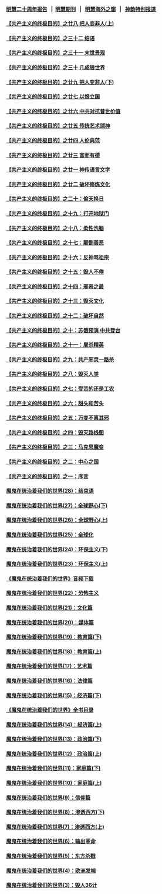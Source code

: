 #### [明慧二十周年报告](https://github.com/gfw-breaker/mh-reports/blob/master/README.md?t=07200340) &nbsp;&nbsp;|&nbsp;&nbsp;[明慧期刊](https://github.com/gfw-breaker/mh-qikan) &nbsp;&nbsp;|&nbsp;&nbsp; [明慧海外之窗](https://github.com/gfw-breaker/mh-news/blob/master/README.md?t=07200340) &nbsp;&nbsp;|&nbsp;&nbsp; [神韵特别报道](https://github.com/gfw-breaker/mh-news/blob/master/shenyun.md?t=07200340) 

#### [【共产主义的终极目的】之廿八 把人变非人(上)](../pages/nsc422/n11340492.md?t=07200340) 

#### [【共产主义的终极目的】之三十二 结语](../pages/nsc422/n11360535.md?t=07200340) 

#### [【共产主义的终极目的】之三十一 末世景观](../pages/nsc422/n11351129.md?t=07200340) 

#### [【共产主义的终极目的】之三十 几成狼世界](../pages/nsc422/n11348280.md?t=07200340) 

#### [【共产主义的终极目的】之廿九 把人变非人(下)](../pages/nsc422/n11344140.md?t=07200340) 

#### [【共产主义的终极目的】之廿七 以恨立国](../pages/nsc422/n11336944.md?t=07200340) 

#### [【共产主义的终极目的】之廿六 中共对抗普世价值](../pages/nsc422/n11324785.md?t=07200340) 

#### [【共产主义的终极目的】之廿五 传统艺术颂神](../pages/nsc422/n11296396.md?t=07200340) 

#### [【共产主义的终极目的】之廿四 人伦典范](../pages/nsc422/n11296397.md?t=07200340) 

#### [【共产主义的终极目的】之廿三 富而有德](../pages/nsc422/n11283598.md?t=07200340) 

#### [【共产主义的终极目的】之廿一 神传语言文字](../pages/nsc422/n11263265.md?t=07200340) 

#### [【共产主义的终极目的】之廿二 破坏修炼文化](../pages/nsc422/n11245728.md?t=07200340) 

#### [【共产主义的终极目的】之二十：偷天换日](../pages/nsc422/n11238846.md?t=07200340) 

#### [【共产主义的终极目的】之十九：打开地狱门](../pages/nsc422/n11206376.md?t=07200340) 

#### [【共产主义的终极目的】之十八：柔性洗脑](../pages/nsc422/n11199994.md?t=07200340) 

#### [【共产主义的终极目的】之十七：颠倒善恶](../pages/nsc422/n11179782.md?t=07200340) 

#### [【共产主义的终极目的】之十六：反神骂祖宗](../pages/nsc422/n11166798.md?t=07200340) 

#### [【共产主义的终极目的】之十五：毁人不倦](../pages/nsc422/n11166792.md?t=07200340) 

#### [【共产主义的终极目的】之十四：邪恶之最](../pages/nsc422/n11150249.md?t=07200340) 

#### [【共产主义的终极目的】之十三：毁灭文化](../pages/nsc422/n11135227.md?t=07200340) 

#### [【共产主义的终极目的】之十二：破坏自然](../pages/nsc422/n11135214.md?t=07200340) 

#### [【共产主义的终极目的】之十：苏俄预演 中共登台](../pages/nsc422/n11118424.md?t=07200340) 

#### [【共产主义的终极目的】之十一：屠杀精英](../pages/nsc422/n11118442.md?t=07200340) 

#### [【共产主义的终极目的】之九：共产邪灵一路杀](../pages/nsc422/n11114139.md?t=07200340) 

#### [【共产主义的终极目的】之八：毁灭人类](../pages/nsc422/n11108503.md?t=07200340) 

#### [【共产主义的终极目的】之七：受苦的还是工农](../pages/nsc422/n11101809.md?t=07200340) 

#### [【共产主义的终极目的】之六：甜头和苦头](../pages/nsc422/n11096971.md?t=07200340) 

#### [【共产主义的终极目的】之五：万变不离其邪](../pages/nsc422/n11091285.md?t=07200340) 

#### [【共产主义的终极目的】之四：毁灭路线图](../pages/nsc422/n11086284.md?t=07200340) 

#### [【共产主义的终极目的】之三：马克思魔变](../pages/nsc422/n11061941.md?t=07200340) 

#### [【共产主义的终极目的】之二：中心之国](../pages/nsc422/n11047728.md?t=07200340) 

#### [【共产主义的终极目的】之一：序言](../pages/nsc422/n11086077.md?t=07200340) 

#### [魔鬼在统治着我们的世界(28)：结束语](../pages/nsc422/n10936246.md?t=07200340) 

#### [魔鬼在统治着我们的世界(27)：全球野心(下)](../pages/nsc422/n10928319.md?t=07200340) 

#### [魔鬼在统治着我们的世界(26)：全球野心(上)](../pages/nsc422/n10900318.md?t=07200340) 

#### [魔鬼在统治着我们的世界(25)：全球化](../pages/nsc422/n10788205.md?t=07200340) 

#### [魔鬼在统治着我们的世界(24)：环保主义(下)](../pages/nsc422/n10695307.md?t=07200340) 

#### [魔鬼在统治着我们的世界(23)：环保主义(上)](../pages/nsc422/n10688613.md?t=07200340) 

#### [《魔鬼在统治着我们的世界》音频下载](../pages/nsc422/n10635553.md?t=07200340) 

#### [魔鬼在统治着我们的世界(22)：恐怖主义](../pages/nsc422/n10614727.md?t=07200340) 

#### [魔鬼在统治着我们的世界(21)：文化篇](../pages/nsc422/n10597706.md?t=07200340) 

#### [魔鬼在统治着我们的世界(20)：媒体篇](../pages/nsc422/n10586579.md?t=07200340) 

#### [魔鬼在统治着我们的世界(19)：教育篇(下)](../pages/nsc422/n10564808.md?t=07200340) 

#### [魔鬼在统治着我们的世界(18)：教育篇(上)](../pages/nsc422/n10526970.md?t=07200340) 

#### [魔鬼在统治着我们的世界(17)：艺术篇](../pages/nsc422/n10499093.md?t=07200340) 

#### [魔鬼在统治着我们的世界(16)：法律篇](../pages/nsc422/n10485969.md?t=07200340) 

#### [魔鬼在统治着我们的世界(15)：经济篇(下)](../pages/nsc422/n10469975.md?t=07200340) 

#### [《魔鬼在统治着我们的世界》全书目录](../pages/nsc422/n10464261.md?t=07200340) 

#### [魔鬼在统治着我们的世界(14)：经济篇(上)](../pages/nsc422/n10457370.md?t=07200340) 

#### [魔鬼在统治着我们的世界(13)：政治篇(下)](../pages/nsc422/n10448270.md?t=07200340) 

#### [魔鬼在统治着我们的世界(12)：政治篇(上)](../pages/nsc422/n10444576.md?t=07200340) 

#### [魔鬼在统治着我们的世界(11)：家庭篇(下)](../pages/nsc422/n10440961.md?t=07200340) 

#### [魔鬼在统治着我们的世界(10)：家庭篇(上)](../pages/nsc422/n10435448.md?t=07200340) 

#### [魔鬼在统治着我们的世界(9)：信仰篇](../pages/nsc422/n10432159.md?t=07200340) 

#### [魔鬼在统治着我们的世界(8)：渗透西方(下)](../pages/nsc422/n10429603.md?t=07200340) 

#### [魔鬼在统治着我们的世界(7)：渗透西方(上)](../pages/nsc422/n10426013.md?t=07200340) 

#### [魔鬼在统治着我们的世界(6)：输出革命](../pages/nsc422/n10421536.md?t=07200340) 

#### [魔鬼在统治着我们的世界(5)：东方杀戮](../pages/nsc422/n10417707.md?t=07200340) 

#### [魔鬼在统治着我们的世界(4)：欧洲发端](../pages/nsc422/n10414890.md?t=07200340) 

#### [魔鬼在统治着我们的世界(3)：毁人36计](../pages/nsc422/n10411583.md?t=07200340) 

